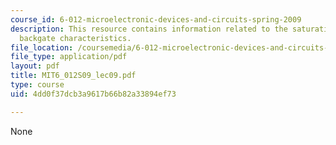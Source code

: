 ```yaml
---
course_id: 6-012-microelectronic-devices-and-circuits-spring-2009
description: This resource contains information related to the saturation region and
  backgate characteristics.
file_location: /coursemedia/6-012-microelectronic-devices-and-circuits-spring-2009/4dd0f37dcb3a9617b66b82a33894ef73_MIT6_012S09_lec09.pdf
file_type: application/pdf
layout: pdf
title: MIT6_012S09_lec09.pdf
type: course
uid: 4dd0f37dcb3a9617b66b82a33894ef73

---
```

None